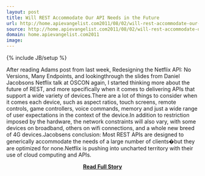 ```yaml
---
layout: post
title: Will REST Accommodate Our API Needs in the Future
url: http://home.apievangelist.com2011/08/02/will-rest-accommodate-our-needs-in-the-future/
source: http://home.apievangelist.com2011/08/02/will-rest-accommodate-our-needs-in-the-future/
domain: home.apievangelist.com2011
image: 
---
```

{% include JB/setup %}<p>After reading Adams post from last week, Redesigning the Netflix API: No Versions, Many Endpoints, and lookingthrough the slides from Daniel Jacobsons Netflix talk at OSCON again, I started thinking more about the future of REST, and more specifically when it comes to delivering APIs that support a wide variety of devices.There are a lot of things to consider when it comes each device, such as aspect ratios, touch screens, remote controls, game controllers, voice commands, memory and just a wide range of user expectations in the context of the device.In addition to restriction imposed by the hardware, the network constraints will also vary, with some devices on broadband, others on wifi connections, and a whole new breed of 4G devices.Jacobsens conclusion: Most REST APIs are designed to generically accommodate the needs of a large number of clients�but they are optimized for none.Netflix is pushing into uncharted territory with their use of cloud computing and APIs.</p>
<center><p><a href="http://home.apievangelist.com2011/08/02/will-rest-accommodate-our-needs-in-the-future/" style='padding:25px; font-sze:18px; font-weight: bold;'>Read Full Story</a></p></center>
